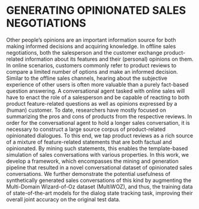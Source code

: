 # GENERATING OPINIONATED SALES NEGOTIATIONS
Other people’s opinions are an important information source for both making informed decisions and acquiring knowledge. In offline sales negotiations, both the salesperson and the customer exchange product-related information about its features and their (personal) opinions on them. In online scenarios, customers commonly refer to product reviews to compare a limited number of options and make an informed decision. Similar to the offline sales channels, hearing about the subjective experience of other users is often more valuable than a purely fact-based question answering. A conversational agent tasked with online sales will have to enact the role of a salesperson and be capable of reacting to both product feature-related questions as well as opinions expressed by a (human) customer.
To date, researchers have mostly focused on summarizing the pros and cons of products from the respective reviews. In order for the conversational agent to hold a longer sales conversation, it is necessary to construct a large source corpus of product-related opinionated dialogues. To this end, we tap product reviews as a rich source of a mixture of feature-related statements that are both factual and opinionated. By mining such statements, this enables the template-based simulation of sales conversations with various properties.
In this work, we develop a framework, which encompasses the mining and generation pipeline that resulted in a novel conversational dataset of opinionated sales conversations. We further demonstrate the potential usefulness of synthetically generated sales conversations of this kind by augmenting the Multi-Domain Wizard-of-Oz dataset (MultiWOZ), and thus, the training data of state-of-the-art models for the dialog state tracking task, improving their overall joint accuracy on the original test data.
